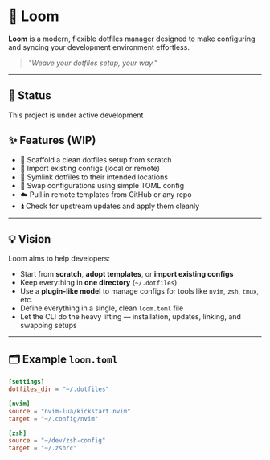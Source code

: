 # 🧵 Loom

**Loom** is a modern, flexible dotfiles manager designed to make configuring and syncing your development environment effortless.

> _"Weave your dotfiles setup, your way."_

---

## 🚧 Status
This project is under active development

## ✨ Features (WIP)

- 🔧 Scaffold a clean dotfiles setup from scratch
- 🧩 Import existing configs (local or remote)
- 🔗 Symlink dotfiles to their intended locations
- 🔄 Swap configurations using simple TOML config
- ☁️ Pull in remote templates from GitHub or any repo
- ⏫ Check for upstream updates and apply them cleanly

---

## 💡 Vision

Loom aims to help developers:

- Start from **scratch**, **adopt templates**, or **import existing configs**
- Keep everything in **one directory** (`~/.dotfiles`)
- Use a **plugin-like model** to manage configs for tools like `nvim`, `zsh`, `tmux`, etc.
- Define everything in a single, clean `loom.toml` file
- Let the CLI do the heavy lifting — installation, updates, linking, and swapping setups

---

## 🗂 Example `loom.toml`

```toml
[settings]
dotfiles_dir = "~/.dotfiles"

[nvim]
source = "nvim-lua/kickstart.nvim"
target = "~/.config/nvim"

[zsh]
source = "~/dev/zsh-config"
target = "~/.zshrc"
```
